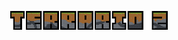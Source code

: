 <p align="center">
  <img src="https://github.com/MaitreRenard18/Terrario-2/blob/master/Images/Logo.png" alt="Terrario 2 Logo" width="50%">
</p>
